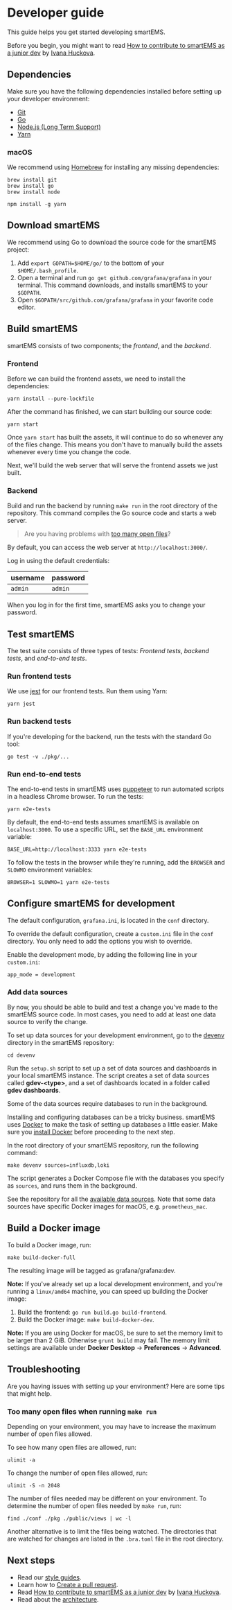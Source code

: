 # Developer guide

This guide helps you get started developing smartEMS.

Before you begin, you might want to read [How to contribute to smartEMS as a junior dev](https://medium.com/@ivanahuckova/how-to-contribute-to-grafana-as-junior-dev-c01fe3064502) by [Ivana Huckova](https://medium.com/@ivanahuckova).


## Dependencies

Make sure you have the following dependencies installed before setting up your developer environment:

- [Git](https://git-scm.com/)
- [Go](https://golang.org/dl/)
- [Node.js (Long Term Support)](https://nodejs.org)
- [Yarn](https://yarnpkg.com)

### macOS

We recommend using [Homebrew](https://brew.sh/) for installing any missing dependencies:

```
brew install git
brew install go
brew install node

npm install -g yarn
```

## Download smartEMS

We recommend using Go to download the source code for the smartEMS project:

1. Add `export GOPATH=$HOME/go/` to the bottom of your `$HOME/.bash_profile`.
1. Open a terminal and run `go get github.com/grafana/grafana` in your terminal. This command downloads, and installs smartEMS to your `$GOPATH`.
1. Open `$GOPATH/src/github.com/grafana/grafana` in your favorite code editor.

## Build smartEMS

smartEMS consists of two components; the _frontend_, and the _backend_.

### Frontend

Before we can build the frontend assets, we need to install the dependencies:

```
yarn install --pure-lockfile
```

After the command has finished, we can start building our source code:

```
yarn start
```

Once `yarn start` has built the assets, it will continue to do so whenever any of the files change. This means you don't have to manually build the assets whenever every time you change the code.

Next, we'll build the web server that will serve the frontend assets we just built.

### Backend

Build and run the backend by running `make run` in the root directory of the repository. This command compiles the Go source code and starts a web server.

> Are you having problems with [too many open files](#troubleshooting)?

By default, you can access the web server at `http://localhost:3000/`.

Log in using the default credentials:

| username | password |
| -------- | -------- |
| `admin`  | `admin`  |

When you log in for the first time, smartEMS asks you to change your password.

## Test smartEMS

The test suite consists of three types of tests: _Frontend tests_, _backend tests_, and _end-to-end tests_.

### Run frontend tests

We use [jest](https://jestjs.io/) for our frontend tests. Run them using Yarn:

```
yarn jest
```

### Run backend tests

If you're developing for the backend, run the tests with the standard Go tool:

```
go test -v ./pkg/...
```

### Run end-to-end tests

The end-to-end tests in smartEMS uses [puppeteer](https://github.com/GoogleChrome/puppeteer) to run automated scripts in a headless Chrome browser. To run the tests:

```
yarn e2e-tests
```

By default, the end-to-end tests assumes smartEMS is available on `localhost:3000`. To use a specific URL, set the `BASE_URL` environment variable:

```
BASE_URL=http://localhost:3333 yarn e2e-tests
```

To follow the tests in the browser while they're running, add the `BROWSER` and `SLOWMO` environment variables:

```
BROWSER=1 SLOWMO=1 yarn e2e-tests
```

## Configure smartEMS for development

The default configuration, `grafana.ini`, is located in the `conf` directory. 

To override the default configuration, create a `custom.ini` file in the `conf` directory. You only need to add the options you wish to override.

Enable the development mode, by adding the following line in your `custom.ini`:

```
app_mode = development
```


### Add data sources

By now, you should be able to build and test a change you've made to the smartEMS source code. In most cases, you need to add at least one data source to verify the change.

To set up data sources for your development environment, go to the [devenv](/devenv) directory in the smartEMS repository:

```
cd devenv
```

Run the `setup.sh` script to set up a set of data sources and dashboards in your local smartEMS instance. The script creates a set of data sources called **gdev-\<type\>**, and a set of dashboards located in a folder called **gdev dashboards**.

Some of the data sources require databases to run in the background.

Installing and configuring databases can be a tricky business. smartEMS uses [Docker](https://docker.com) to make the task of setting up databases a little easier. Make sure you [install Docker](https://docs.docker.com/docker-for-mac/install/) before proceeding to the next step.

In the root directory of your smartEMS repository, run the following command:

```
make devenv sources=influxdb,loki
```

The script generates a Docker Compose file with the databases you specify as `sources`, and runs them in the background.

See the repository for all the [available data sources](/devenv/docker/blocks). Note that some data sources have specific Docker images for macOS, e.g. `prometheus_mac`.

## Build a Docker image

To build a Docker image, run:

```
make build-docker-full
```

The resulting image will be tagged as grafana/grafana:dev.

**Note:** If you've already set up a local development environment, and you're running a `linux/amd64` machine, you can speed up building the Docker image:

1. Build the frontend: `go run build.go build-frontend`.
1. Build the Docker image: `make build-docker-dev`.

**Note:** If you are using Docker for macOS, be sure to set the memory limit to be larger than 2 GiB. Otherwise `grunt build` may fail. The memory limit settings are available under **Docker Desktop** -> **Preferences** -> **Advanced**.

## Troubleshooting

Are you having issues with setting up your environment? Here are some tips that might help.

### Too many open files when running `make run`

Depending on your environment, you may have to increase the maximum number of open files allowed.

To see how many open files are allowed, run:

```
ulimit -a
```

To change the number of open files allowed, run:

```
ulimit -S -n 2048
```

The number of files needed may be different on your environment. To determine the number of open files needed by `make run`, run:

```
find ./conf ./pkg ./public/views | wc -l
```

Another alternative is to limit the files being watched. The directories that are watched for changes are listed in the `.bra.toml` file in the root directory. 

## Next steps

- Read our [style guides](/contribute/style-guides).
- Learn how to [Create a pull request](/contribute/create-pull-request.md).
- Read [How to contribute to smartEMS as a junior dev](https://medium.com/@ivanahuckova/how-to-contribute-to-grafana-as-junior-dev-c01fe3064502) by [Ivana Huckova](https://medium.com/@ivanahuckova).
- Read about the [architecture](architecture).
